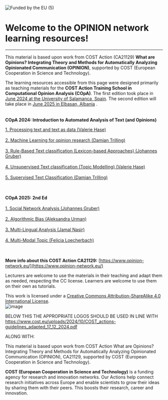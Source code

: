 
![Funded by the EU (5)](https://github.com/user-attachments/assets/0307ca8e-50a5-44a7-aef7-b36af5df794b)

# Welcome to the OPINION network learning resources! 
---
This material is based upon work from COST Action (CA21129) **What are Opinions? Integrating Theory and Methods for Automatically Analyzing Opinionated Communication (OPINION)**, supported by COST (European Cooperation in Science and Technology). <br>

The learning resources accessible from this page were designed primarily as teaching materials for the **COST Action Training School in Computational Opinion Analysis (COpA)**. The first edition took place in [June 2024 at the University of Salamanca, Spain](https://www.opinion-network.eu/updates/cost-action-training-school-in-salamanca-spain_2023-11-07). The second edition will take place in [June 2025 in Elbasan, Albania](https://www.opinion-network.eu/updates/cost-action-training-school-in-tirana-albania_2025-01-29) . <br> 
<br>
<br>
**COpA 2024: Introduction to Automated Analysis of Text (and Opinions)** <br>

[1. Processing text and text as data (Valerie Hase)](https://github.com/Opinion-CA21129/COpA-2024_Hase_Processing-text-and-text-as-data_and_Topic-modeling)<br>
<br>
[2. Machine Learning for opinion research (Damian Trilling)](https://github.com/Opinion-CA21129/COpA-2024-Trilling-Machine-learning-for-opinion-research_and_Supervised_text_classification) <br>
<br>
[3. Rule-Based Text classification (Lexicon-based Approaches) (Johannes Gruber)](https://github.com/Opinion-CA21129/COpA-2024_Gruber_Lexicon-based_approaches_and_Supervised_text_classification) <br>
<br>
[4. Unsupervised Text classification (Topic Modelling) (Valerie Hase)](https://github.com/Opinion-CA21129/COpA-2024_Hase_Processing-text-and-text-as-data_and_Topic-modeling) <br>
<br>
[5. Supervised Text Classification (Damian Trilling)](https://github.com/Opinion-CA21129/COpA-2024-Trilling-Machine-learning-for-opinion-research_and_Supervised_text_classification) <br>
<br>
<br>

**COpA 2025: 2nd Ed**<br>
<br> [1. Social Network Analysis (Johannes Gruber)](https://github.com/Opinion-CA21129/COpA-2025_Gruber_Social-network-analysis)
<br><br>
[2. Algorithmic Bias (Aleksandra Urman)](https://drive.google.com/drive/folders/1jzajKwvW3_eB0zkH14RUg3g0yMP9DcAY)
<br><br>
[3. Multi-Lingual Analysis (Jamal Nasir)](https://github.com/Opinion-CA21129/COpA-2025_Nasir_Multi-lingual)
<br><br>
[4. Multi-Modal Topic (Felicia Loecherbach)](https://github.com/Opinion-CA21129/COpA-2025-Loecherbach_Multi-modal)<br>
<br><br>

**More info about this COST Action CA21129:** [https://www.opinion-network.eu/](https://www.opinion-network.eu/)
<br>

Lecturers are welcome to use the materials in their teaching and adapt them as needed, respecting the CC license. Learners are welcome to use them on their own as tutorials. <br>

This work is licensed under a [Creative Commons Attribution-ShareAlike 4.0 International License](https://creativecommons.org/licenses/by-sa/4.0/). <br>
![image](https://github.com/user-attachments/assets/afea7a71-101b-4c98-a80a-ffcf170c0bf4)

BELOW THIS THE APPROPRIATE LOGOS SHOULD BE USED IN LINE WITH https://www.cost.eu/uploads/2024/10/COST_actions-guidelines_adapted_17_12_2024.pdf

ALONG WITH:

This material is based upon work from COST Action What are Opinions? Integrating Theory and Methods for Automatically Analyzing Opinionated Communication (OPINION), CA21129, supported by COST (European Cooperation in Science and Technology).

**COST (European Cooperation in Science and Technology)** is a funding agency for research and innovation networks. Our Actions help connect research initiatives across Europe and enable scientists to grow their ideas by sharing them with their peers. This boosts their research, career and innovation.
